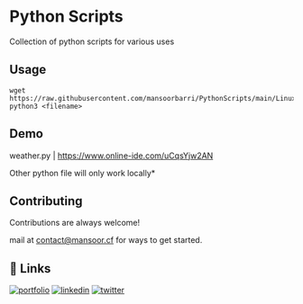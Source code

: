 
# Python Scripts
Collection of python scripts for various uses

## Usage

```
wget https://raw.githubusercontent.com/mansoorbarri/PythonScripts/main/LinuxWifi.py<filename>
python3 <filename>
```


## Demo

weather.py | https://www.online-ide.com/uCqsYjw2AN

Other python file will only work locally*


## Contributing

Contributions are always welcome!

mail at contact@mansoor.cf for ways to get started.


## 🔗 Links
[![portfolio](https://img.shields.io/badge/my_portfolio-000?style=for-the-badge&logo=ko-fi&logoColor=white)](https://whoismansoorbarri.cf/)
[![linkedin](https://img.shields.io/badge/linkedin-0A66C2?style=for-the-badge&logo=linkedin&logoColor=white)](https://www.mansoor.cf/linkedin)
[![twitter](https://img.shields.io/badge/twitter-1DA1F2?style=for-the-badge&logo=twitter&logoColor=white)](https://twitter.com/mansoorbarri)

